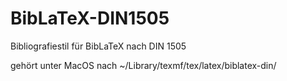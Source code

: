 BibLaTeX-DIN1505
================

Bibliografiestil für BibLaTeX nach DIN 1505

gehört unter MacOS nach ~/Library/texmf/tex/latex/biblatex-din/
